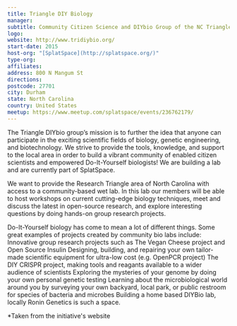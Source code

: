 ```yaml
---
title: Triangle DIY Biology
manager:
subtitle: Community Citizen Science and DIYbio Group of the NC Triangle
logo:
website: http://www.tridiybio.org/
start-date: 2015
host-org: "[SplatSpace](http://splatspace.org/)"
type-org:
affiliates:
address: 800 N Mangum St
directions:
postcode: 27701
city: Durham
state: North Carolina
country: United States
meetup: https://www.meetup.com/splatspace/events/236762179/
---
```


The Triangle DIYbio group’s mission is to further the idea that anyone can participate in the exciting scientific fields of biology, genetic engineering, and biotechnology. We strive to provide the tools, knowledge, and support to the local area in order to build a vibrant community of enabled citizen scientists and empowered Do-It-Yourself biologists! We are building a lab and are currently part of SplatSpace.

We want to provide the Research Triangle area of North Carolina with access to a community-based wet lab. In this lab our members will be able to host workshops on current cutting-edge biology techniques, meet and discuss the latest in open-source research, and explore interesting questions by doing hands-on group research projects.

Do-It-Yourself biology has come to mean a lot of different things. Some great examples of projects created by community bio labs include:
Innovative group research projects such as The Vegan Cheese project and Open Source Insulin
Designing, building, and repairing your own tailor-made scientific equipment for ultra-low cost (e.g. OpenPCR project)
The DIY CRISPR project, making tools and reagants available to a wider audience of scientists
Exploring the mysteries of your genome by doing your own personal genetic testing
Learning about the microbiological world around you by surveying your own backyard, local park, or public restroom for species of bacteria and microbes
Building a home based DIYBio lab, locally Ronin Genetics is such a space.


\*Taken from the initiative's website
